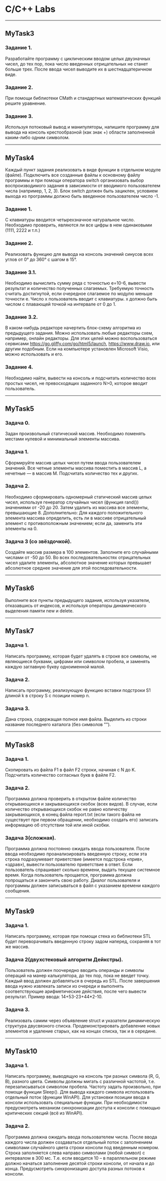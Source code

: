 # C/C++ Labs

***
## MyTask3

### Задание 1.
 Разработайте программу с циклическим вводом целых двузначных
чисел, до тех пор, пока число введенных отрицательных не станет больше
трех. После ввода чисел выводите их в шестнадцатеричном виде.

### Задание 2.
 При помощи библиотеки CMath и стандартных математических
функций решите уравнение.

### Задание 3.
 Используя потоковый вывод и манипуляторы, напишите программу
для вывода на консоль крестообразной (как знак +) области заполненной
каким-либо одним символом.
***
## MyTask4

Каждый пункт задания реализовать в виде функции в отдельном модуле
(файле). Подключить все созданные файлы к основному файлу программы и
при помощи оператора switch организовать выбор воспроизводимого задания
в зависимости от вводимого пользователем числа (например, 1, 2, 3). Блок
switch должен быть зациклен, условием выхода из программы должно быть
введенное пользователем число -1.

### Задание 1.
С клавиатуры вводится четырехзначное натуральное число. Необходимо
проверить, являются ли все цифры в нем одинаковыми (1111, 2222 и т.п.)

### Задание 2.
Реализовать функцию для вывода на консоль значений синусов всех
углов от 0° до 360° с шагом в 15°.

### Задание 3.1.
Необходимо вычислить сумму ряда с точностью e=10-6, вывести
результат и количество полученных слагаемых. Требуемую точность считать
достигнутой, если очередное слагаемое по модулю меньше точности e. Число
x пользователь вводит с клавиатуры. x должно быть числом с плавающей
точкой на интервале от 0 до 1.
### Задание 3.2.
В каком-нибудь редакторе начертить блок-схему алгоритма из
предыдущего задания. Можно использовать любые редакторы схем,
например, онлайн редакторы. Для этих целей можно воспользоваться
сервисами https://go.gliffy.com/go/html5/launch, https://www.draw.io, или
другим подобным. Если на компьютере установлен Microsoft Visio, можно
использовать и его.

### Задание 4.
Необходимо найти, вывести на консоль и подсчитать количество всех
простых чисел, не превосходящих заданного N>0, которое вводит
пользователь.
***
## MyTask5

### Задача 0.
Задан произвольный статический массив. Необходимо поменять
местами нулевой и минимальный элементы массива.

### Задача 1.
Сформируйте массив целых чисел путем ввода пользователем значений.
Все четные элементы массива поместить в массив L, а нечетные — в массив
М. Подсчитать количество тех и других.

### Задача 2.
Необходимо сформировать одномерный статический массив целых
чисел, используя генератор случайных чисел (функция rand()) значениями от
-20 до 20. Затем удалить из массива все элементы, превышающие 8.
Дополнительно:
Для каждого положительного элемента массива определить, есть ли в
массиве отрицательный элемент с противоположным значением; если да,
заменить эти элементы на 0.

### Задача 3 (со звёздочкой).
Создайте массив размера в 100 элементов. Заполните его случайными
числами от -50 до 50. Во всех последовательностях отрицательных чисел
удалите элементы, абсолютное значение которых превышает абсолютное
среднее значение для этой последовательности.
***
## MyTask6

Выполните все пункты предыдущего задания, используя указатели,
отказавшись от индексов, и используя операторы динамического выделения
памяти new и delete.
***
## MyTask7

### Задача 1.
Написать программу, которая будет удалять в строке все символы, не
являющиеся буквами, цифрами или символом пробела, и заменять каждую
заглавную букву одноименной малой.

### Задача 2.
Написать программу, реализующую функцию вставки подстроки S1 длиной k
в строку S с позиции номер n.

### Задача 3.
Дана строка, содержащая полное имя файла. Выделить из строки название
последнего каталога (без символов "\").
***
## MyTask8

### Задача 1.
Скопировать из файла F1 в файл F2 строки, начиная с N до K.
Подсчитать количество согласных букв в файле F2.

### Задача 2.
Программа должна проверить в открытом файле количество открывающихся
и закрывающихся скобок (всех видов). В случае, если количество
открывающихся скобок не равно количеству закрывающихся, в конец файла
report.txt (если такого файла не существует при первом обращении,
необходимо создать его) записать информацию об отсутствии той или иной
скобки.

### Задача 3(сложная).
Программа должна постоянно ожидать ввода пользователя. После ввода
необходимо проанализировать введенную строку, если эта строка
подразумевает приветствие (имеется подстрока «прив», «здрав»), вывести
пользователю приветствие в ответ. Если пользователь спрашивает сколько
времени, выдать текущее системное время. Когда пользователь прощается,
программа должна попрощаться и закончить свою работу.
Диалог пользователя и программы должен записываться в файл с указанием
времени каждого сообщения.
***
## MyTask9

### Задача 1.
Написать программу, которая при помощи стека из библиотеки STL будет
переворачивать введенную строку задом наперед, сохраняя в тот же массив.

### Задача 2(двухстековый алгоритм Дейкстры).
Пользователь должен поочередно вводить операнды и символы операций на
манер калькулятора, до тех пор, пока не введет точку. Каждый ввод должен
добавляться в очередь из STL. После завершения ввода нужно извлекать
записи из очереди и выполнять соответствующие арифметические действия,
после чего вывести результат.
Пример ввода: 14+53-23+44*2-10.

### Задача 3.
Реализовать самим через объявление struct и указатели динамическую
структура двусвязного списка. Продемонстрировать добавление новых
элементов и удаление старых, как на концах списка, так и в середине. 

***
## MyTask10

### Задача 1.
Написать программу, выводящую на консоль три разных символа (R, G, B),
разного цвета. Символы должны мигать с различной частотой, т.е.
перезаписываться символом пробела. Частоту задать произвольно, при
помощи функции Sleep(). Для вывода каждого символа использовать
отдельный поток (функции WinAPI). Для установки позиции ввода в консоли
использовать специальные функции. При необходимости предусмотреть
механизм синхронизации доступа к консоли с помощью критических секций (всё из WinAPI).

### Задача 2.
Программа должна ожидать ввода пользователем числа. После
ввода каждого числа должен создаваться отдельный поток с заполнением
символами случайного цвета строки консоли под введенным номером. Строка
заполняется слева направо символами (любой символ) с интервалом в 300 мс. Т.е. если
вводится 10 – в параллельном режиме должно начаться заполнение десятой
строки консоли, от начала и до конца. Предусмотреть синхронизацию доступа
разных потоков к консоли.
